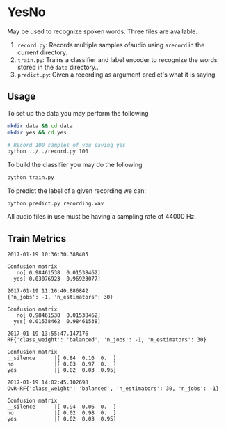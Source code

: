 YesNo
=====

May be used to recognize spoken words. Three files are available.

1. `record.py`: Records multiple samples ofaudio using `arecord` in the current directory.
2. `train.py`: Trains a classifier and label encoder to recognize the words stored in the `data` directory..
3. `predict.py`: Given a recording as argument predict's what it is saying

Usage
-----

To set up the data you may perform the following

```bash
mkdir data && cd data
mkdir yes && cd yes

# Record 100 samples of you saying yes
python ../../record.py 100
```

To build the classifier you may do the following

```bash
python train.py
```

To predict the label of a given recording we can:

`python predict.py recording.wav`

All audio files in use must be having a sampling rate of 44000 Hz.


Train Metrics
-------------

```
2017-01-19 10:36:30.388405

Confusion matrix
   no[ 0.98461538  0.01538462]
  yes[ 0.03076923  0.96923077]
```


```
2017-01-19 11:16:40.886842
{'n_jobs': -1, 'n_estimators': 30}

Confusion matrix
   no[ 0.98461538  0.01538462]
  yes[ 0.01538462  0.98461538]
```
```
2017-01-19 13:55:47.147176
RF{'class_weight': 'balanced', 'n_jobs': -1, 'n_estimators': 30}

Confusion matrix
__silence      |[ 0.84  0.16  0.  ]
no             |[ 0.03  0.97  0.  ]
yes            |[ 0.02  0.03  0.95]
```


```
2017-01-19 14:02:45.102698
OvR-RF{'class_weight': 'balanced', 'n_estimators': 30, 'n_jobs': -1}

Confusion matrix
__silence      |[ 0.94  0.06  0.  ]
no             |[ 0.02  0.98  0.  ]
yes            |[ 0.02  0.03  0.95]
```


